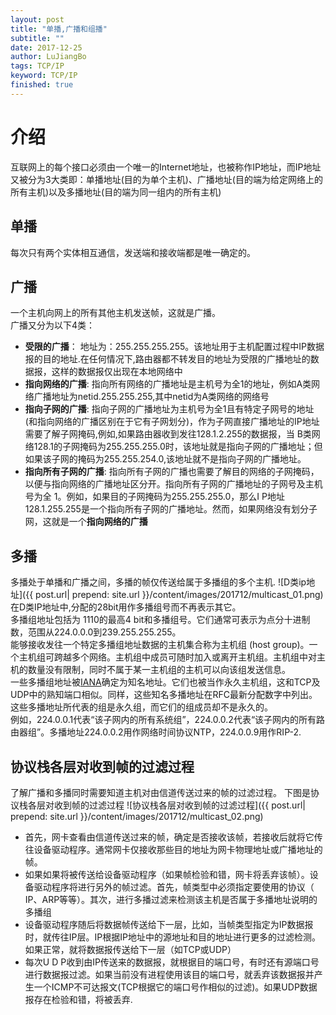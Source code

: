 ```yaml
---
layout: post
title: "单播,广播和组播"
subtitle: ""
date: 2017-12-25
author: LuJiangBo
tags: TCP/IP
keyword: TCP/IP
finished: true
---
```

# 介绍

互联网上的每个接口必须由一个唯一的Internet地址，也被称作IP地址，而IP地址又被分为3大类即：单播地址(目的为单个主机)、广播地址(目的端为给定网络上的所有主机)以及多播地址(目的端为同一组内的所有主机)

## 单播

每次只有两个实体相互通信，发送端和接收端都是唯一确定的。

## 广播

一个主机向网上的所有其他主机发送帧，这就是广播。  
广播又分为以下4类：  
* __受限的广播__：
    地址为：255.255.255.255。该地址用于主机配置过程中IP数据报的目的地址.在任何情况下,路由器都不转发目的地址为受限的广播地址的数据报，这样的数据报仅出现在本地网络中 
* __指向网络的广播__:
    指向所有网络的广播地址是主机号为全1的地址，例如A类网络广播地址为netid.255.255.255,其中netid为A类网络的网络号
* __指向子网的广播__:
    指向子网的广播地址为主机号为全1且有特定子网号的地址(和指向网络的广播区别在于它有子网划分)，作为子网直接广播地址的IP地址需要了解子网掩码,例如,如果路由器收到发往128.1.2.255的数据报，当 B类网络128.1的子网掩码为255.255.255.0时，该地址就是指向子网的广播地址；但如果该子网的掩码为255.255.254.0,该地址就不是指向子网的广播地址。
* __指向所有子网的广播__:
    指向所有子网的广播也需要了解目的网络的子网掩码，以便与指向网络的广播地址区分开。指向所有子网的广播地址的子网号及主机号为全 1。例如，如果目的子网掩码为255.255.255.0，那么I P地址128.1.255.255是一个指向所有子网的广播地址。然而，如果网络没有划分子网，这就是一个**指向网络的广播**

## 多播

多播处于单播和广播之间，多播的帧仅传送给属于多播组的多个主机. 
![D类ip地址]({{ post.url| prepend: site.url  }}/content/images/201712/multicast_01.png) 
在D类IP地址中,分配的28bit用作多播组号而不再表示其它。  
多播组地址包括为 1110的最高4 bit和多播组号。它们通常可表示为点分十进制数，范围从224.0.0.0到239.255.255.255。  
能够接收发往一个特定多播组地址数据的主机集合称为主机组 (host group)。一个主机组可跨越多个网络。主机组中成员可随时加入或离开主机组。主机组中对主机的数量没有限制，同时不属于某一主机组的主机可以向该组发送信息。  
一些多播组地址被[IANA](https://en.wikipedia.org/wiki/Internet_Assigned_Numbers_Authority)确定为知名地址。它们也被当作永久主机组，这和TCP及UDP中的熟知端口相似。同样，这些知名多播地址在RFC最新分配数字中列出。这些多播地址所代表的组是永久组，而它们的组成员却不是永久的。  
例如，224.0.0.1代表“该子网内的所有系统组”，224.0.0.2代表“该子网内的所有路由器组”。多播地址224.0.0.2用作网络时间协议NTP，224.0.0.9用作RIP-2.


## 协议栈各层对收到帧的过滤过程

了解广播和多播同时需要知道主机对由信道传送过来的帧的过滤过程。
下图是协议栈各层对收到帧的过滤过程
![协议栈各层对收到帧的过滤过程]({{ post.url| prepend: site.url  }}/content/images/201712/multicast_02.png)
* 首先，网卡查看由信道传送过来的帧，确定是否接收该帧，若接收后就将它传往设备驱动程序。通常网卡仅接收那些目的地址为网卡物理地址或广播地址的帧。  
* 如果如果将被传送给设备驱动程序（如果帧检验和错，网卡将丢弃该帧）。设备驱动程序将进行另外的帧过滤。首先，帧类型中必须指定要使用的协议（ IP、ARP等等）。其次，进行多播过滤来检测该主机是否属于多播地址说明的多播组  
* 设备驱动程序随后将数据帧传送给下一层，比如，当帧类型指定为IP数据报时，就传往IP层。IP根据IP地址中的源地址和目的地址进行更多的过滤检测。如果正常，就将数据报传送给下一层（如TCP或UDP）  
* 每次U D P收到由IP传送来的数据报，就根据目的端口号，有时还有源端口号进行数据报过滤。如果当前没有进程使用该目的端口号，就丢弃该数据报并产生一个ICMP不可达报文(TCP根据它的端口号作相似的过滤)。如果UDP数据报存在检验和错，将被丢弃.
